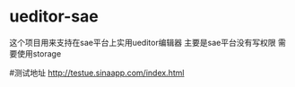 ueditor-sae
===========

这个项目用来支持在sae平台上实用ueditor编辑器
主要是sae平台没有写权限 需要使用storage

#测试地址
http://testue.sinaapp.com/index.html
